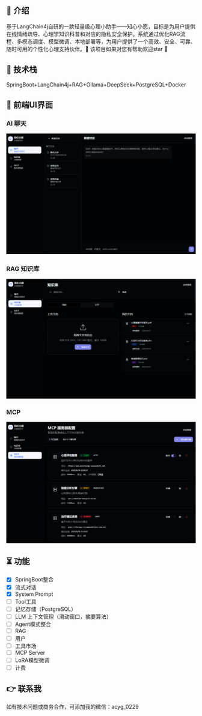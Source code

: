 ## 📖 介绍
基于LangChain4j自研的一款轻量级心理小助手——知心小愿，目标是为用户提供在线情绪疏导、心理学知识科普和对应的隐私安全保护。系统通过优化RAG流程、多模态调度、模型微调、本地部署等，为用户提供了一个高效、安全、可靠、随时可用的个性化心理支持伙伴。🌟 该项目如果对您有帮助欢迎star 🌟

## 🥝 技术栈
SpringBoot+LangChain4j+RAG+Ollama+DeepSeek+PostgreSQL+Docker
## 🐳 前端UI界面
### AI 聊天
![聊天](https://github.com/ACYG7054/HeartlyWish/blob/1998d37d08313b152db4c1638a865550caebc127/src/main/resources/picture/8750d05787a4328d025b0d45dcebb885.png)
### RAG 知识库
![知识库](https://github.com/ACYG7054/HeartlyWish/blob/1998d37d08313b152db4c1638a865550caebc127/src/main/resources/picture/94994c6cbb706006387167d5e495dfaa.png)
### MCP
![MCP](https://github.com/ACYG7054/HeartlyWish/blob/68e5f61d36f53093c743595488252d84806e1f8c/src/main/resources/picture/3d17d98abc207fb71cfdb9ee7a7ce945.png)

## ⏳ 功能
 - [x] SpringBoot整合
 - [x] 流式对话
 - [x] System Prompt
 - [ ] Tool工具
 - [ ] 记忆存储（PostgreSQL）
 - [ ] LLM 上下文管理（滑动窗口，摘要算法）
 - [ ] Agent模式整合
 - [ ] RAG
 - [ ] 用户
 - [ ] 工具市场
 - [ ] MCP Server
 - [ ] LoRA模型微调
 - [ ] 计费

## 👉 联系我
如有技术问题或商务合作，可添加我的微信：acyg_0229
